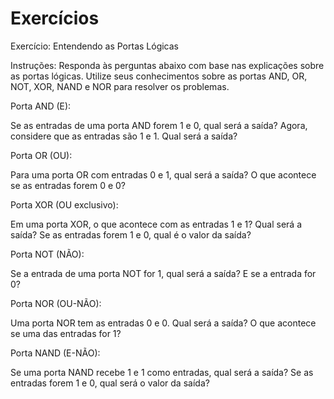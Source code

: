 # Exercícios

Exercício: Entendendo as Portas Lógicas

Instruções:
Responda às perguntas abaixo com base nas explicações sobre as portas lógicas. Utilize seus conhecimentos sobre as portas AND, OR, NOT, XOR, NAND e NOR para resolver os problemas.

Porta AND (E):

Se as entradas de uma porta AND forem 1 e 0, qual será a saída?
Agora, considere que as entradas são 1 e 1. Qual será a saída?

Porta OR (OU):

Para uma porta OR com entradas 0 e 1, qual será a saída?
O que acontece se as entradas forem 0 e 0?

Porta XOR (OU exclusivo):

Em uma porta XOR, o que acontece com as entradas 1 e 1? Qual será a saída?
Se as entradas forem 1 e 0, qual é o valor da saída?

Porta NOT (NÃO):

Se a entrada de uma porta NOT for 1, qual será a saída?
E se a entrada for 0?

Porta NOR (OU-NÃO):

Uma porta NOR tem as entradas 0 e 0. Qual será a saída?
O que acontece se uma das entradas for 1?

Porta NAND (E-NÃO):

Se uma porta NAND recebe 1 e 1 como entradas, qual será a saída?
Se as entradas forem 1 e 0, qual será o valor da saída?
